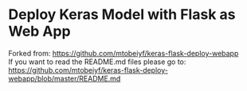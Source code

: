 # Deploy Keras Model with Flask as Web App
Forked from: https://github.com/mtobeiyf/keras-flask-deploy-webapp <br>
If you want to read the README.md files please go to: https://github.com/mtobeiyf/keras-flask-deploy-webapp/blob/master/README.md
